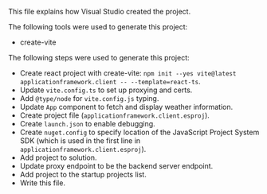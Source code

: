 This file explains how Visual Studio created the project.

The following tools were used to generate this project:
- create-vite

The following steps were used to generate this project:
- Create react project with create-vite: `npm init --yes vite@latest applicationframework.client -- --template=react-ts`.
- Update `vite.config.ts` to set up proxying and certs.
- Add `@type/node` for `vite.config.js` typing.
- Update `App` component to fetch and display weather information.
- Create project file (`applicationframework.client.esproj`).
- Create `launch.json` to enable debugging.
- Create `nuget.config` to specify location of the JavaScript Project System SDK (which is used in the first line in `applicationframework.client.esproj`).
- Add project to solution.
- Update proxy endpoint to be the backend server endpoint.
- Add project to the startup projects list.
- Write this file.

